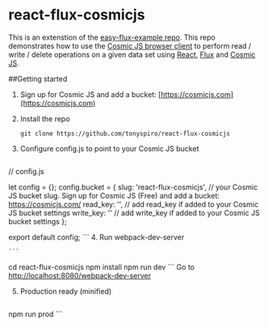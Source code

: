 # react-flux-cosmicjs
This is an extenstion of the [easy-flux-example repo](https://github.com/tonyspiro/easy-flux-example).  This repo demonstrates how to use the [Cosmic JS browser client](https://npm.com/cosmicjs-browser) to perform read / write / delete operations on a given data set using [React](http://facebook.github.io/react/), [Flux](https://facebook.github.io/flux/) and [Cosmic JS](https://cosmicjs.com).

##Getting started
1. Sign up for Cosmic JS and add a bucket: [https://cosmicjs.com](https://cosmicjs.com)
2. Install the repo 

    ```git clone https://github.com/tonyspiro/react-flux-cosmicjs ```

3. Configure config.js to point to your Cosmic JS bucket
    ```
// config.js

let config = {};
config.bucket = {
        slug: 'react-flux-cosmicjs', // your Cosmic JS bucket slug.  Sign up for Cosmic JS (Free) and add a bucket: https://cosmicjs.com/
        read_key: '', // add read_key if added to your Cosmic JS bucket settings
        write_key: '' // add write_key if added to your Cosmic JS bucket settings
};

export default config;
    ```
4. Run webpack-dev-server

    ```
cd react-flux-cosmicjs
npm install
npm run dev
    ```
Go to [http://localhost:8080/webpack-dev-server](http://localhost:8080/webpack-dev-server)

5. Production ready (minified)
    ```
npm run prod
    ```